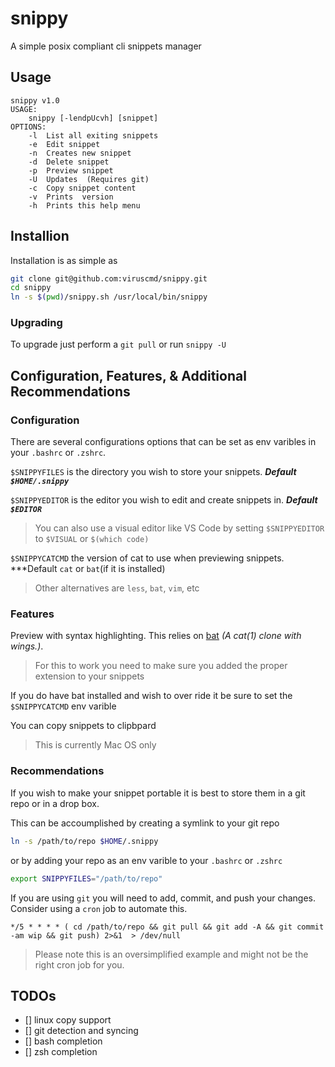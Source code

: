 # snippy
A simple posix compliant cli snippets manager

## Usage
```
snippy v1.0
USAGE:
	snippy [-lendpUcvh] [snippet]
OPTIONS:
	-l	List all exiting snippets
	-e	Edit snippet
	-n	Creates new snippet
	-d	Delete snippet
	-p	Preview snippet
	-U	Updates  (Requires git)
	-c	Copy snippet content
	-v	Prints  version
	-h	Prints this help menu
```

## Installion
Installation is as simple as
```bash
git clone git@github.com:viruscmd/snippy.git
cd snippy
ln -s $(pwd)/snippy.sh /usr/local/bin/snippy
```

### Upgrading
To upgrade just perform a `git pull` or run `snippy -U`

## Configuration, Features, & Additional Recommendations
### Configuration
There are several configurations options that can be set as env varibles in your `.bashrc` or `.zshrc`.

`$SNIPPYFILES` is the directory you wish to store your snippets. ***Default `$HOME/.snippy`***

`$SNIPPYEDITOR` is the editor you wish to edit and create snippets in. ***Default `$EDITOR`***
> You can also use a visual editor like VS Code by setting `$SNIPPYEDITOR` to `$VISUAL` or `$(which code)`

`$SNIPPYCATCMD` the version of cat to use when previewing snippets. ***Default `cat` or `bat`(if it is installed)
> Other alternatives are `less`, `bat`, `vim`, etc

### Features
Preview with syntax highlighting. This relies on [bat](https://github.com/sharkdp/bat) *(A cat(1) clone with wings.)*.
> For this to work you need to make sure you added the proper extension to your snippets

If you do have bat installed and wish to over ride it be sure to set the `$SNIPPYCATCMD` env varible

You can copy snippets to clipbpard
> This is currently Mac OS only

### Recommendations

If you wish to make your snippet portable it is best to store them in a git repo or in a drop box.

This can be accoumplished by creating a symlink to your git repo 
```bash
ln -s /path/to/repo $HOME/.snippy
```

or by adding your repo as an env varible to your `.bashrc` or `.zshrc`
```bash
export SNIPPYFILES="/path/to/repo"
```

If you are using `git` you will need to add, commit, and push your changes. Consider using a `cron` job to automate this.
```cron
*/5 * * * * ( cd /path/to/repo && git pull && git add -A && git commit -am wip && git push) 2>&1  > /dev/null
```
> Please note this is an oversimplified example and might not be the right cron job for you.

## TODOs
- [] linux copy support
- [] git detection and syncing
- [] bash completion
- [] zsh completion
